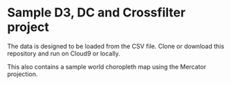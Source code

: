 # Sample D3, DC and Crossfilter project

The data is designed to be loaded from the CSV file. Clone or download this repository and run on Cloud9 or locally.

This also contains a sample world choropleth map using the Mercator projection.
